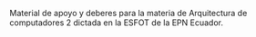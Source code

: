 Material de apoyo y deberes para la materia de Arquitectura de computadores 2 dictada en la ESFOT de la EPN Ecuador.
